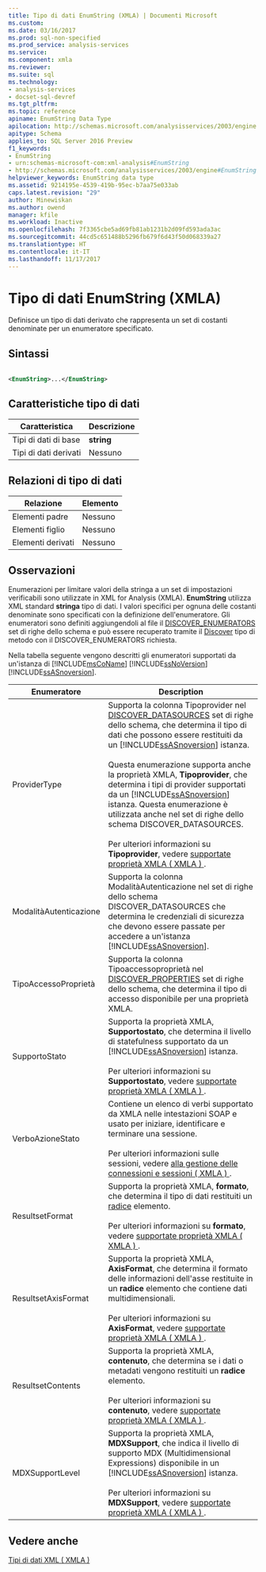 ```yaml
---
title: Tipo di dati EnumString (XMLA) | Documenti Microsoft
ms.custom: 
ms.date: 03/16/2017
ms.prod: sql-non-specified
ms.prod_service: analysis-services
ms.service: 
ms.component: xmla
ms.reviewer: 
ms.suite: sql
ms.technology:
- analysis-services
- docset-sql-devref
ms.tgt_pltfrm: 
ms.topic: reference
apiname: EnumString Data Type
apilocation: http://schemas.microsoft.com/analysisservices/2003/engine
apitype: Schema
applies_to: SQL Server 2016 Preview
f1_keywords:
- EnumString
- urn:schemas-microsoft-com:xml-analysis#EnumString
- http://schemas.microsoft.com/analysisservices/2003/engine#EnumString
helpviewer_keywords: EnumString data type
ms.assetid: 9214195e-4539-419b-95ec-b7aa75e033ab
caps.latest.revision: "29"
author: Minewiskan
ms.author: owend
manager: kfile
ms.workload: Inactive
ms.openlocfilehash: 7f3365cbe5ad69fb81ab1231b2d09fd593ada3ac
ms.sourcegitcommit: 44cd5c651488b5296fb679f6d43f50d068339a27
ms.translationtype: HT
ms.contentlocale: it-IT
ms.lasthandoff: 11/17/2017
---
```

# <a name="enumstring-data-type-xmla"></a>Tipo di dati EnumString (XMLA)
  Definisce un tipo di dati derivato che rappresenta un set di costanti denominate per un enumeratore specificato.  
  
## <a name="syntax"></a>Sintassi  
  
```xml  
  
<EnumString>...</EnumString>  
```  
  
## <a name="data-type-characteristics"></a>Caratteristiche tipo di dati  
  
|Caratteristica|Descrizione|  
|--------------------|-----------------|  
|Tipi di dati di base|**string**|  
|Tipi di dati derivati|Nessuno|  
  
## <a name="data-type-relationships"></a>Relazioni di tipo di dati  
  
|Relazione|Elemento|  
|------------------|-------------|  
|Elementi padre|Nessuno|  
|Elementi figlio|Nessuno|  
|Elementi derivati|Nessuno|  
  
## <a name="remarks"></a>Osservazioni  
 Enumerazioni per limitare valori della stringa a un set di impostazioni verificabili sono utilizzate in XML for Analysis (XMLA). **EnumString** utilizza XML standard **stringa** tipo di dati. I valori specifici per ognuna delle costanti denominate sono specificati con la definizione dell'enumeratore. Gli enumeratori sono definiti aggiungendoli al file il [DISCOVER_ENUMERATORS](../../../analysis-services/schema-rowsets/xml/discover-enumerators-rowset.md) set di righe dello schema e può essere recuperato tramite il [Discover](../../../analysis-services/xmla/xml-elements-methods-discover.md) tipo di metodo con il DISCOVER_ENUMERATORS richiesta.  
  
 Nella tabella seguente vengono descritti gli enumeratori supportati da un'istanza di [!INCLUDE[msCoName](../../../includes/msconame-md.md)] [!INCLUDE[ssNoVersion](../../../includes/ssnoversion-md.md)] [!INCLUDE[ssASnoversion](../../../includes/ssasnoversion-md.md)].  
  
|Enumeratore|Description|  
|----------------|-----------------|  
|ProviderType|Supporta la colonna Tipoprovider nel [DISCOVER_DATASOURCES](../../../analysis-services/schema-rowsets/xml/discover-datasources-rowset.md) set di righe dello schema, che determina il tipo di dati che possono essere restituiti da un [!INCLUDE[ssASnoversion](../../../includes/ssasnoversion-md.md)] istanza.<br /><br /> Questa enumerazione supporta anche la proprietà XMLA, **Tipoprovider**, che determina i tipi di provider supportati da un [!INCLUDE[ssASnoversion](../../../includes/ssasnoversion-md.md)] istanza. Questa enumerazione è utilizzata anche nel set di righe dello schema DISCOVER_DATASOURCES.<br /><br /> Per ulteriori informazioni su **Tipoprovider**, vedere [supportate proprietà XMLA &#40; XMLA &#41; ](../../../analysis-services/xmla/xml-elements-properties/propertylist-element-supported-xmla-properties.md).|  
|ModalitàAutenticazione|Supporta la colonna ModalitàAutenticazione nel set di righe dello schema DISCOVER_DATASOURCES che determina le credenziali di sicurezza che devono essere passate per accedere a un'istanza [!INCLUDE[ssASnoversion](../../../includes/ssasnoversion-md.md)].|  
|TipoAccessoProprietà|Supporta la colonna Tipoaccessoproprietà nel [DISCOVER_PROPERTIES](../../../analysis-services/schema-rowsets/xml/discover-properties-rowset.md) set di righe dello schema, che determina il tipo di accesso disponibile per una proprietà XMLA.|  
|SupportoStato|Supporta la proprietà XMLA, **Supportostato**, che determina il livello di statefulness supportato da un [!INCLUDE[ssASnoversion](../../../includes/ssasnoversion-md.md)] istanza.<br /><br /> Per ulteriori informazioni su **Supportostato**, vedere [supportate proprietà XMLA &#40; XMLA &#41; ](../../../analysis-services/xmla/xml-elements-properties/propertylist-element-supported-xmla-properties.md).|  
|VerboAzioneStato|Contiene un elenco di verbi supportato da XMLA nelle intestazioni SOAP e usato per iniziare, identificare e terminare una sessione.<br /><br /> Per ulteriori informazioni sulle sessioni, vedere [alla gestione delle connessioni e sessioni &#40; XMLA &#41; ](../../../analysis-services/multidimensional-models-scripting-language-assl-xmla/managing-connections-and-sessions-xmla.md).|  
|ResultsetFormat|Supporta la proprietà XMLA, **formato**, che determina il tipo di dati restituiti un [radice](../../../analysis-services/xmla/xml-elements-properties/root-element-xmla.md) elemento.<br /><br /> Per ulteriori informazioni su **formato**, vedere [supportate proprietà XMLA &#40; XMLA &#41; ](../../../analysis-services/xmla/xml-elements-properties/propertylist-element-supported-xmla-properties.md).|  
|ResultsetAxisFormat|Supporta la proprietà XMLA, **AxisFormat**, che determina il formato delle informazioni dell'asse restituite in un **radice** elemento che contiene dati multidimensionali.<br /><br /> Per ulteriori informazioni su **AxisFormat**, vedere [supportate proprietà XMLA &#40; XMLA &#41; ](../../../analysis-services/xmla/xml-elements-properties/propertylist-element-supported-xmla-properties.md).|  
|ResultsetContents|Supporta la proprietà XMLA, **contenuto**, che determina se i dati o metadati vengono restituiti un **radice** elemento.<br /><br /> Per ulteriori informazioni su **contenuto**, vedere [supportate proprietà XMLA &#40; XMLA &#41; ](../../../analysis-services/xmla/xml-elements-properties/propertylist-element-supported-xmla-properties.md).|  
|MDXSupportLevel|Supporta la proprietà XMLA, **MDXSupport**, che indica il livello di supporto MDX (Multidimensional Expressions) disponibile in un [!INCLUDE[ssASnoversion](../../../includes/ssasnoversion-md.md)] istanza.<br /><br /> Per ulteriori informazioni su **MDXSupport**, vedere [supportate proprietà XMLA &#40; XMLA &#41; ](../../../analysis-services/xmla/xml-elements-properties/propertylist-element-supported-xmla-properties.md).|  
  
## <a name="see-also"></a>Vedere anche  
 [Tipi di dati XML &#40; XMLA &#41;](../../../analysis-services/xmla/xml-data-types/xml-data-types-xmla.md)  
  
  
